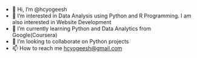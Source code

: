 - 👋 Hi, I’m @hcyogeesh
- 👀 I’m interested in Data Analysis using Python and R Programming. I am also interested in Website Development
- 🌱 I’m currently learning Python and Data Analytics from Google(Coursera)
- 💞️ I’m looking to collaborate on Python projects
- 📫 How to reach me hcyogeesh@gmail.com

<!---
hcyogeesh/hcyogeesh is a ✨ special ✨ repository because its `README.md` (this file) appears on your GitHub profile.
You can click the Preview link to take a look at your changes.
--->

